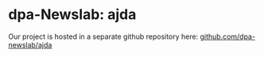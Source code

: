 # dpa-Newslab: ajda 

Our project is hosted in a separate github repository here: [github.com/dpa-newslab/ajda](https://github.com/dpa-newslab/ajda)
